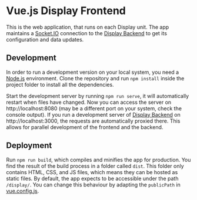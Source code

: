 # Vue.js Display Frontend

This is the web application, that runs on each Display unit.
The app maintains a [Socket.IO](https://socket.io/) connection to the [Display Backend](https://github.com/alarmdisplay/display-backend) to get its configuration and data updates.

## Development
In order to run a development version on your local system, you need a [Node.js](https://nodejs.org/) environment.
Clone the repository and run `npm install` inside the project folder to install all the dependencies.

Start the development server by running `npm run serve`, it will automatically restart when files have changed.
Now you can access the server on http://localhost:8080 (may be a different port on your system, check the console output).
If you run a development server of [Display Backend](https://github.com/alarmdisplay/display-backend) on http://localhost:3000, the requests are automatically proxied there.
This allows for parallel development of the frontend and the backend.

## Deployment
Run `npm run build`, which compiles and minifies the app for production.
You find the result of the build process in a folder called `dist`.
This folder only contains HTML, CSS, and JS files, which means they can be hosted as static files.
By default, the app expects to be accessible under the path `/display/`.
You can change this behaviour by adapting the `publicPath` in [vue.config.js](vue.config.js).

